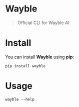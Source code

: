 # Wayble
> Official CLI for Wayble AI

# Install
You can install **Wayble** using **pip**:

```shell
pip install wayble
```

# Usage

```shell
wayble --help
```
